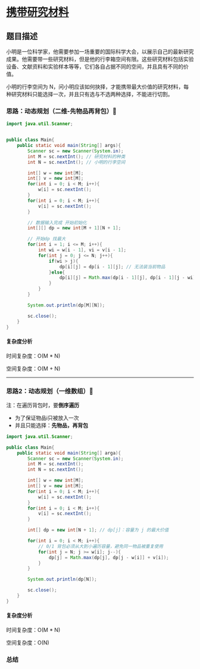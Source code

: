 # [携带研究材料](携带研究材料"[题目地址](https://kamacoder.com/problempage.php?pid=1046)")

## 题目描述
小明是一位科学家，他需要参加一场重要的国际科学大会，以展示自己的最新研究成果。他需要带一些研究材料，但是他的行李箱空间有限。这些研究材料包括实验设备、文献资料和实验样本等等，它们各自占据不同的空间，并且具有不同的价值。 

小明的行李空间为 N，问小明应该如何抉择，才能携带最大价值的研究材料，每种研究材料只能选择一次，并且只有选与不选两种选择，不能进行切割。

### 思路：动态规划（二维-先物品再背包）🌟


```java
import java.util.Scanner;


public class Main{
    public static void main(String[] args){
        Scanner sc = new Scanner(System.in);
        int M = sc.nextInt(); // 研究材料的种类
        int N = sc.nextInt(); // 小明的行李空间

        int[] w = new int[M];
        int[] v = new int[M];
        for(int i = 0; i < M; i++){
            w[i] = sc.nextInt();
        }
        for(int i = 0; i < M; i++){
            v[i] = sc.nextInt();
        }

        // 数据输入完成 开始初始化
        int[][] dp = new int[M + 1][N + 1];

        // 开始dp 找最大
        for(int i = 1; i <= M; i++){
            int wi = w[i - 1], vi = v[i - 1];
            for(int j = 0; j <= N; j++){
                if(wi > j){
                    dp[i][j] = dp[i - 1][j]; // 无法装当前物品
                }else{
                    dp[i][j] = Math.max(dp[i - 1][j], dp[i - 1][j - wi] + vi);
                }
            }
        }

        System.out.println(dp[M][N]);

        sc.close();
    }
}
```

#### 复杂度分析
时间复杂度：O(M * N)

空间复杂度：O(M + N)

---- 

### 思路2：动态规划（一维数组）🌟
注：在遍历背包时，要**倒序遍历**
- 为了保证物品i只被放入一次
- 并且只能选择：**先物品，再背包**

```java
import java.util.Scanner;

public class Main{
    public static void main(String[] arga){
        Scanner sc = new Scanner(System.in);
        int M = sc.nextInt();
        int N = sc.nextInt();

        int[] w = new int[M];
        int[] v = new int[M];
        for(int i = 0; i < M; i++){
            w[i] = sc.nextInt();
        }
        for(int i = 0; i < M; i++){
            v[i] = sc.nextInt();
        }

        int[] dp = new int[N + 1]; // dp[j]：容量为 j 的最大价值

        for(int i = 0; i < M; i++){
            // 0/1 背包必须从大到小遍历容量，避免同一物品被重复使用
            for(int j = N; j >= w[i]; j--){
                dp[j] = Math.max(dp[j], dp[j - w[i]] + v[i]);
            }
        }

        System.out.println(dp[N]);

        sc.close();
    }
}
```

#### 复杂度分析
时间复杂度：O(M * N)

空间复杂度：O(N)

### 总结

